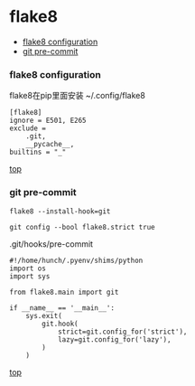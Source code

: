# flake8
<!-- toc -->

- [flake8 configuration](#flake8-configuration)
- [git pre-commit](#git-pre-commit)

<!-- tocstop -->
### flake8 configuration
flake8在pip里面安装
~/.config/flake8  

```
[flake8]
ignore = E501, E265
exclude =
    .git,
    __pycache__,
builtins = "_"
```
[top](#flake8)

### git pre-commit

`flake8 --install-hook=git`

`git config --bool flake8.strict true`

.git/hooks/pre-commit

```
#!/home/hunch/.pyenv/shims/python
import os
import sys

from flake8.main import git

if __name__ == '__main__':
    sys.exit(
        git.hook(
            strict=git.config_for('strict'),
            lazy=git.config_for('lazy'),
        )
    )

```
[top](#flake8)
